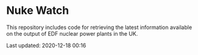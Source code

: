 # Nuke Watch

This repository includes code for retrieving the latest information available on the output of EDF nuclear power plants in the UK.

Last updated: 2020-12-18 00:16